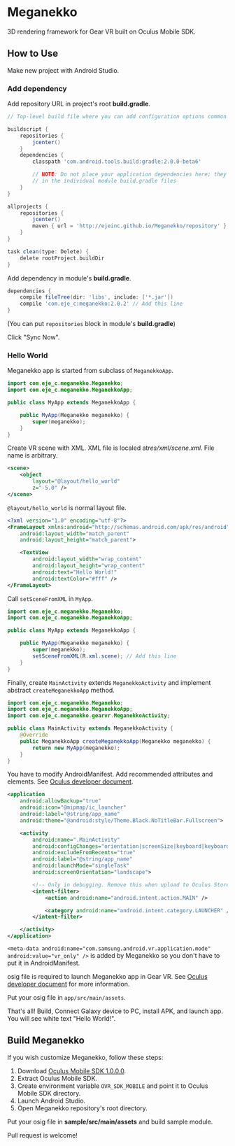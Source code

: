 # Meganekko

3D rendering framework for Gear VR built on Oculus Mobile SDK.

## How to Use

Make new project with Android Studio.

### Add dependency

Add repository URL in project's root **build.gradle**.

```gradle
// Top-level build file where you can add configuration options common to all sub-projects/modules.

buildscript {
    repositories {
        jcenter()
    }
    dependencies {
        classpath 'com.android.tools.build:gradle:2.0.0-beta6'

        // NOTE: Do not place your application dependencies here; they belong
        // in the individual module build.gradle files
    }
}

allprojects {
    repositories {
        jcenter()
        maven { url = 'http://ejeinc.github.io/Meganekko/repository' } // Add this line
    }
}

task clean(type: Delete) {
    delete rootProject.buildDir
}
```

Add dependency in module's **build.gradle**.

```gradle
dependencies {
    compile fileTree(dir: 'libs', include: ['*.jar'])
    compile 'com.eje_c:meganekko:2.0.2' // Add this line
}
```

(You can put `repositories` block in module's **build.gradle**)

Click "Sync Now".

### Hello World

Meganekko app is started from subclass of `MeganekkoApp`.

```java
import com.eje_c.meganekko.Meganekko;
import com.eje_c.meganekko.MeganekkoApp;

public class MyApp extends MeganekkoApp {

    public MyApp(Meganekko meganekko) {
        super(meganekko);
    }
}
```

Create VR scene with XML. XML file is localed at*res/xml/scene.xml*. File name is arbitrary.

```xml
<scene>
    <object
        layout="@layout/hello_world"
        z="-5.0" />
</scene>
```

`@layout/hello_world` is normal layout file.

```xml
<?xml version="1.0" encoding="utf-8"?>
<FrameLayout xmlns:android="http://schemas.android.com/apk/res/android"
    android:layout_width="match_parent"
    android:layout_height="match_parent">

    <TextView
        android:layout_width="wrap_content"
        android:layout_height="wrap_content"
        android:text="Hello World!"
        android:textColor="#fff" />
</FrameLayout>
```

Call `setSceneFromXML` in `MyApp`.

```java
import com.eje_c.meganekko.Meganekko;
import com.eje_c.meganekko.MeganekkoApp;

public class MyApp extends MeganekkoApp {

    public MyApp(Meganekko meganekko) {
        super(meganekko);
        setSceneFromXML(R.xml.scene); // Add this line
    }
}
```

Finally, create `MainActivity` extends `MeganekkoActivity` and implement abstract `createMeganekkoApp` method.

```java
import com.eje_c.meganekko.Meganekko;
import com.eje_c.meganekko.MeganekkoApp;
import com.eje_c.meganekko.gearvr.MeganekkoActivity;

public class MainActivity extends MeganekkoActivity {
    @Override
    public MeganekkoApp createMeganekkoApp(Meganekko meganekko) {
        return new MyApp(meganekko);
    }
}
```

You have to modify AndroidManifest.
Add recommended attributes and elements. See [Oculus developer document](https://developer.oculus.com/documentation/mobilesdk/latest/concepts/mobile-new-apps-intro/#mobile-native-manifest).

```xml
<application
    android:allowBackup="true"
    android:icon="@mipmap/ic_launcher"
    android:label="@string/app_name"
    android:theme="@android:style/Theme.Black.NoTitleBar.Fullscreen">

    <activity
        android:name=".MainActivity"
        android:configChanges="orientation|screenSize|keyboard|keyboardHidden"
        android:excludeFromRecents="true"
        android:label="@string/app_name"
        android:launchMode="singleTask"
        android:screenOrientation="landscape">

        <!-- Only in debugging. Remove this when upload to Oculus Store. -->
        <intent-filter>
            <action android:name="android.intent.action.MAIN" />

            <category android:name="android.intent.category.LAUNCHER" />
        </intent-filter>

    </activity>
</application>
```

`<meta-data android:name="com.samsung.android.vr.application.mode" android:value="vr_only" />` is added by Meganekko so you don't have to put it in AndroidManifest. 

osig file is required to launch Meganekko app in Gear VR. See [Oculus developer document](https://developer.oculus.com/osig/) for more information.

Put your osig file in `app/src/main/assets`.

That's all! Build, Connect Galaxy device to PC, install APK, and launch app. You will see white text "Hello World!".

## Build Meganekko

If you wish customize Meganekko, follow these steps:

1. Download [Oculus Mobile SDK 1.0.0.0](https://developer.oculus.com/downloads/).
2. Extract Oculus Mobile SDK.
3. Create environment variable `OVR_SDK_MOBILE` and point it to Oculus Mobile SDK directory.
4. Launch Android Studio.
5. Open Meganekko repository's root directory.

Put your osig file in **sample/src/main/assets** and build sample module.

Pull request is welcome!
